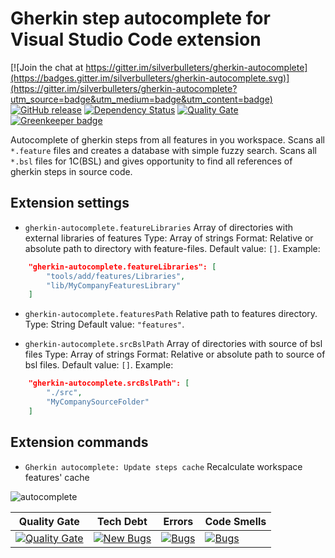 # Gherkin step autocomplete for Visual Studio Code extension

[![Join the chat at https://gitter.im/silverbulleters/gherkin-autocomplete](https://badges.gitter.im/silverbulleters/gherkin-autocomplete.svg)](https://gitter.im/silverbulleters/gherkin-autocomplete?utm_source=badge&utm_medium=badge&utm_content=badge)
[![GitHub release](https://img.shields.io/github/release/silverbulleters/gherkin-autocomplete.svg)](https://github.com/silverbulleters/gherkin-autocomplete/blob/master/CHANGELOG.md)
[![Dependency Status](https://gemnasium.com/badges/github.com/silverbulleters/gherkin-autocomplete.svg)](https://gemnasium.com/github.com/silverbulleters/gherkin-autocomplete)
[![Quality Gate](https://sonar.silverbulleters.org/api/badges/gate?key=gherkin-autocomplete)](https://sonar.silverbulleters.org//dashboard/index/gherkin-autocomplete)
[![Greenkeeper badge](https://badges.greenkeeper.io/silverbulleters/gherkin-autocomplete.svg)](https://greenkeeper.io/)

Autocomplete of gherkin steps from all features in you workspace.
Scans all `*.feature` files and creates a database with simple fuzzy search.
Scans all `*.bsl` files for 1C(BSL) and gives opportunity to find all references of gherkin steps in source code.

## Extension settings

* `gherkin-autocomplete.featureLibraries`
Array of directories with external libraries of features
Type: Array of strings
Format: Relative or absolute path to directory with feature-files.
Default value: `[]`.
Example:
```json
    "gherkin-autocomplete.featureLibraries": [
        "tools/add/features/Libraries",
        "lib/MyCompanyFeaturesLibrary"
    ]
```

* `gherkin-autocomplete.featuresPath`
Relative path to features directory.
Type: String
Default value: `"features"`.

* `gherkin-autocomplete.srcBslPath`
Array of directories with source of bsl files
Type: Array of strings
Format: Relative or absolute path to source of bsl files.
Default value: `[]`.
Example:
```json
    "gherkin-autocomplete.srcBslPath": [
        "./src",
        "MyCompanySourceFolder"
    ]
```

## Extension commands

* `Gherkin autocomplete: Update steps cache`
Recalculate workspace features' cache

![autocomplete](https://cloud.githubusercontent.com/assets/1132840/19971748/ffecea30-a1f0-11e6-9b23-1ed154338d17.gif)

| Quality Gate | Tech Debt | Errors | Code Smells |
| --- | --- | --- | --- |
| [![Quality Gate](https://sonar.silverbulleters.org/api/badges/gate?key=gherkin-autocomplete)](https://sonar.silverbulleters.org//dashboard/index/gherkin-autocomplete) | [![New Bugs](https://sonar.silverbulleters.org/api/badges/measure?key=gherkin-autocomplete&metric=sqale_debt_ratio)](https://sonar.silverbulleters.org//dashboard/index/gherkin-autocomplete) | [![Bugs](https://sonar.silverbulleters.org/api/badges/measure?key=gherkin-autocomplete&metric=bugs)](https://sonar.silverbulleters.org//dashboard/index/gherkin-autocomplete) | [![Bugs](https://sonar.silverbulleters.org/api/badges/measure?key=gherkin-autocomplete&metric=code_smells)](https://sonar.silverbulleters.org//dashboard/index/gherkin-autocomplete) |
